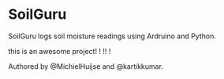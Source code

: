 SoilGuru
========

SoilGuru logs soil moisture readings using Ardruino and Python.

this is an awesome project!  ! !! ! 

Authored by @MichielHuijse and @kartikkumar.

